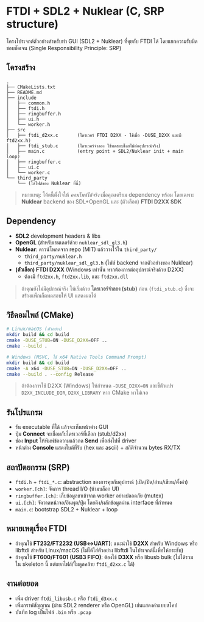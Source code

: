 # FTDI + SDL2 + Nuklear (C, SRP structure)

โครงโปรเจกต์ตัวอย่างสำหรับทำ GUI (SDL2 + Nuklear) ที่คุยกับ FTDI ได้ โดยแยกความรับผิดชอบชัดเจน (Single Responsibility Principle: SRP)

## โครงสร้าง
```
.
├── CMakeLists.txt
├── README.md
├── include
│   ├── common.h
│   ├── ftdi.h
│   ├── ringbuffer.h
│   ├── ui.h
│   └── worker.h
├── src
│   ├── ftdi_d2xx.c       (ไดรเวอร์ FTDI D2XX - ใช้เมื่อ -DUSE_D2XX และมี ftd2xx.h)
│   ├── ftdi_stub.c       (ไดรเวอร์จำลอง ใช้ทดสอบโดยไม่ต่ออุปกรณ์จริง)
│   ├── main.c            (entry point + SDL2/Nuklear init + main loop)
│   ├── ringbuffer.c
│   ├── ui.c
│   └── worker.c
└── third_party
    └── (ใส่ไฟล์ของ Nuklear ที่นี่)
```

> หมายเหตุ: โค้ดนี้ตั้งใจให้ *คอมไพล์ได้จริง* เมื่อคุณเตรียม dependency พร้อม โดยเฉพาะ **Nuklear** backend ของ SDL+OpenGL และ (ตัวเลือก) **FTDI D2XX SDK**

## Dependency
- **SDL2** development headers & libs
- **OpenGL** (สำหรับเรนเดอร์ด้วย `nuklear_sdl_gl3.h`)
- **Nuklear**: ดาวน์โหลดจาก repo (MIT) แล้ววางไว้ใน `third_party/`
  - `third_party/nuklear.h`
  - `third_party/nuklear_sdl_gl3.h` (ไฟล์ backend จากตัวอย่างของ Nuklear)
- **(ตัวเลือก) FTDI D2XX** (Windows เท่านั้น หากต้องการต่ออุปกรณ์จริงด้วย D2XX)
  - ต้องมี `ftd2xx.h`, `ftd2xx.lib`, และ `ftd2xx.dll`

> ถ้าคุณยังไม่มีอุปกรณ์จริง ให้เริ่มด้วย **ไดรเวอร์จำลอง (stub)** ก่อน (`ftdi_stub.c`) ซึ่งจะสร้างแพ็กเก็ตทดสอบให้ UI แสดงผลได้

## วิธีคอมไพล์ (CMake)
```bash
# Linux/macOS (ตัวอย่าง)
mkdir build && cd build
cmake -DUSE_STUB=ON -DUSE_D2XX=OFF ..
cmake --build .

# Windows (MSVC, ใช้ x64 Native Tools Command Prompt)
mkdir build && cd build
cmake -A x64 -DUSE_STUB=ON -DUSE_D2XX=OFF ..
cmake --build . --config Release
```

> ถ้าต้องการใช้ D2XX (Windows) ให้กำหนด `-DUSE_D2XX=ON` และชี้ตัวแปร `D2XX_INCLUDE_DIR`, `D2XX_LIBRARY` หาก CMake หาไม่เจอ

## รันโปรแกรม
- รัน executable ที่ได้ แล้วจะเห็นหน้าต่าง GUI
- ปุ่ม **Connect** จะเชื่อมกับไดรเวอร์ที่เลือก (stub/d2xx)
- ช่อง **Input** ให้พิมพ์ข้อความแล้วกด **Send** เพื่อส่งไปที่ driver
- หน้าต่าง **Console** แสดงไบต์ที่รับ (hex และ ascii) + สถิติจำนวน bytes RX/TX

## สถาปัตยกรรม (SRP)
- `ftdi.h` + `ftdi_*.c`: abstraction ของการคุยกับอุปกรณ์ (เปิด/ปิด/อ่าน/เขียน/ตั้งค่า)
- `worker.[ch]`: จัดการ thread I/O (ห้ามบล็อก UI)
- `ringbuffer.[ch]`: เก็บข้อมูลขาเข้าจาก worker อย่างปลอดภัย (mutex)
- `ui.[ch]`: จัดวาดหน้าจอ/อินพุต/ปุ่ม โดยดึง/ผลักข้อมูลผ่าน interface ที่กำหนด
- `main.c`: bootstrap SDL2 + Nuklear + loop

## หมายเหตุเรื่อง FTDI
- ถ้าคุณใช้ **FT232/FT2232 (USB↔UART)**: แนะนำใช้ **D2XX** สำหรับ Windows หรือ libftdi สำหรับ Linux/macOS (ไม่ได้ใส่ตัวอย่าง libftdi ในโปรเจกต์นี้เพื่อให้กระชับ)
- ถ้าคุณใช้ **FT600/FT601 (USB3 FIFO)**: ต้องใช้ **D3XX** หรือ libusb bulk (ไม่ได้รวมใน skeleton นี้ แต่แยกไฟล์/โมดูลคล้าย `ftdi_d2xx.c` ได้)

## งานต่อยอด
- เพิ่ม driver `ftdi_libusb.c` หรือ `ftdi_d3xx.c`
- เพิ่มกราฟสัญญาณ (ผ่าน SDL2 renderer หรือ OpenGL) เช่นแสดงค่าแบบสโคป
- บันทึก log เป็นไฟล์ `.bin` หรือ `.pcap`
